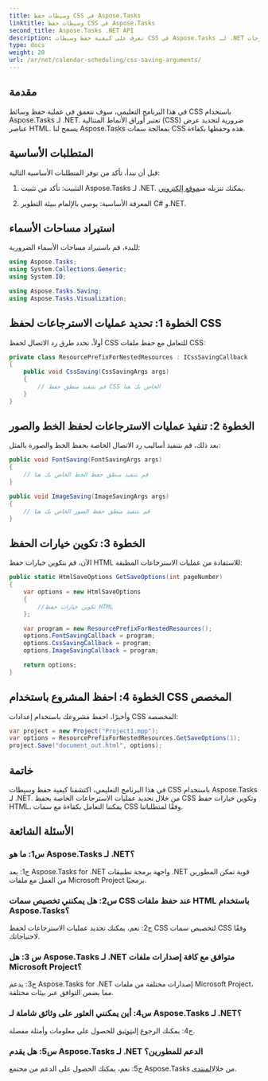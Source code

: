 ```yaml
---
title: وسيطات حفظ CSS في Aspose.Tasks
linktitle: وسيطات حفظ CSS في Aspose.Tasks
second_title: Aspose.Tasks .NET API
description: تعرف على كيفية حفظ وسيطات CSS في Aspose.Tasks لـ .NET لتخصيص مخرجات HTML. تحسين العرض التقديمي باستخدام إعدادات CSS المخصصة.
type: docs
weight: 20
url: /ar/net/calendar-scheduling/css-saving-arguments/
---
```

## مقدمة

في هذا البرنامج التعليمي، سوف نتعمق في عملية حفظ وسائط CSS باستخدام Aspose.Tasks لـ .NET. تعتبر أوراق الأنماط المتتالية (CSS) ضرورية لتحديد عرض عناصر HTML. يسمح لنا Aspose.Tasks بمعالجة سمات CSS هذه وحفظها بكفاءة.

## المتطلبات الأساسية

قبل أن نبدأ، تأكد من توفر المتطلبات الأساسية التالية:

1.  التثبيت: تأكد من تثبيت Aspose.Tasks لـ .NET. يمكنك تنزيله من[موقع إلكتروني](https://releases.aspose.com/tasks/net/).

2. المعرفة الأساسية: يوصى بالإلمام ببيئة التطوير C# و.NET.

## استيراد مساحات الأسماء

للبدء، قم باستيراد مساحات الأسماء الضرورية:

```csharp
using Aspose.Tasks;
using System.Collections.Generic;
using System.IO;

using Aspose.Tasks.Saving;
using Aspose.Tasks.Visualization;

```
## الخطوة 1: تحديد عمليات الاسترجاعات لحفظ CSS

أولاً، نحدد طرق رد الاتصال لحفظ CSS للتعامل مع حفظ ملفات CSS:

```csharp
private class ResourcePrefixForNestedResources : ICssSavingCallback
{
    public void CssSaving(CssSavingArgs args)
    {
        // قم بتنفيذ منطق حفظ CSS الخاص بك هنا
    }
}
```

## الخطوة 2: تنفيذ عمليات الاسترجاعات لحفظ الخط والصور

بعد ذلك، قم بتنفيذ أساليب رد الاتصال الخاصة بحفظ الخط والصورة بالمثل:

```csharp
public void FontSaving(FontSavingArgs args)
{
    // قم بتنفيذ منطق حفظ الخط الخاص بك هنا
}

public void ImageSaving(ImageSavingArgs args)
{
    // قم بتنفيذ منطق حفظ الصور الخاص بك هنا
}
```

## الخطوة 3: تكوين خيارات الحفظ

الآن، قم بتكوين خيارات حفظ HTML للاستفادة من عمليات الاسترجاعات المطبقة:

```csharp
public static HtmlSaveOptions GetSaveOptions(int pageNumber)
{
    var options = new HtmlSaveOptions
    {
        //تكوين خيارات حفظ HTML
    };

    var program = new ResourcePrefixForNestedResources();
    options.FontSavingCallback = program;
    options.CssSavingCallback = program;
    options.ImageSavingCallback = program;

    return options;
}
```

## الخطوة 4: احفظ المشروع باستخدام CSS المخصص

وأخيرًا، احفظ مشروعك باستخدام إعدادات CSS المخصصة:

```csharp
var project = new Project("Project1.mpp");
var options = ResourcePrefixForNestedResources.GetSaveOptions(1);
project.Save("document_out.html", options);
```

## خاتمة

في هذا البرنامج التعليمي، اكتشفنا كيفية حفظ وسيطات CSS باستخدام Aspose.Tasks لـ .NET. من خلال تحديد عمليات الاسترجاعات الخاصة بحفظ CSS وتكوين خيارات حفظ HTML، يمكننا التعامل بكفاءة مع سمات CSS وفقًا لمتطلباتنا.

## الأسئلة الشائعة

### س1: ما هو Aspose.Tasks لـ .NET؟

ج1: يعد Aspose.Tasks for .NET واجهة برمجة تطبيقات .NET قوية تمكن المطورين من العمل مع ملفات Microsoft Project برمجيًا.

### س2: هل يمكنني تخصيص سمات CSS عند حفظ ملفات HTML باستخدام Aspose.Tasks؟

ج2: نعم، يمكنك تحديد عمليات الاسترجاعات لحفظ CSS لتخصيص سمات CSS وفقًا لاحتياجاتك.

### س 3: هل Aspose.Tasks لـ .NET متوافق مع كافة إصدارات ملفات Microsoft Project؟

ج3: يدعم Aspose.Tasks for .NET إصدارات مختلفة من ملفات Microsoft Project، مما يضمن التوافق عبر بيئات مختلفة.

### س4: أين يمكنني العثور على وثائق شاملة لـ Aspose.Tasks لـ .NET؟

ج4: يمكنك الرجوع إلى[توثيق](https://reference.aspose.com/tasks/net/) للحصول على معلومات وأمثلة مفصلة.

### س5: هل يقدم Aspose.Tasks لـ .NET الدعم للمطورين؟

 ج5: نعم، يمكنك الحصول على الدعم من مجتمع Aspose.Tasks من خلال[المنتدى](https://forum.aspose.com/c/tasks/15).